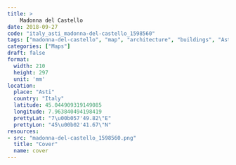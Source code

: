 ```yaml
---
title: > 
    Madonna del Castello
date: 2018-09-27
code: "italy_asti_madonna-del-castello_1598560"
tags: ["madonna-del-castello", "map", "architecture", "buildings", "Asti", "Italy"]
categories: ["Maps"]
draft: false
format:
  width: 210
  height: 297
  unit: 'mm'
location:
  place: "Asti"
  country: "Italy"
  latitude: 45.044909319149085
  longitude: 7.963840494198419
  prettyLat: "7\u00b057'49.82\"E"
  prettyLon: "45\u00b02'41.67\"N"
resources:
- src: "madonna-del-castello_1598560.png"
  title: "Cover"
  name: cover
---
```

